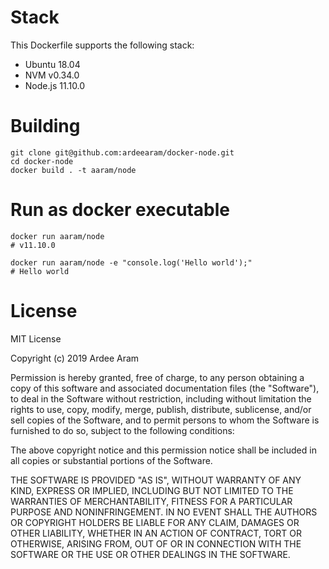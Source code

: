 # Stack
This Dockerfile supports the following stack:
* Ubuntu 	18.04 
* NVM 	v0.34.0
* Node.js 11.10.0


# Building
```
git clone git@github.com:ardeearam/docker-node.git
cd docker-node
docker build . -t aaram/node
```

# Run as docker executable
```
docker run aaram/node
# v11.10.0

docker run aaram/node -e "console.log('Hello world');"
# Hello world
```

# License

MIT License

Copyright (c) 2019 Ardee Aram

Permission is hereby granted, free of charge, to any person obtaining a copy
of this software and associated documentation files (the "Software"), to deal
in the Software without restriction, including without limitation the rights
to use, copy, modify, merge, publish, distribute, sublicense, and/or sell
copies of the Software, and to permit persons to whom the Software is
furnished to do so, subject to the following conditions:

The above copyright notice and this permission notice shall be included in all
copies or substantial portions of the Software.

THE SOFTWARE IS PROVIDED "AS IS", WITHOUT WARRANTY OF ANY KIND, EXPRESS OR
IMPLIED, INCLUDING BUT NOT LIMITED TO THE WARRANTIES OF MERCHANTABILITY,
FITNESS FOR A PARTICULAR PURPOSE AND NONINFRINGEMENT. IN NO EVENT SHALL THE
AUTHORS OR COPYRIGHT HOLDERS BE LIABLE FOR ANY CLAIM, DAMAGES OR OTHER
LIABILITY, WHETHER IN AN ACTION OF CONTRACT, TORT OR OTHERWISE, ARISING FROM,
OUT OF OR IN CONNECTION WITH THE SOFTWARE OR THE USE OR OTHER DEALINGS IN THE
SOFTWARE.
